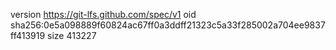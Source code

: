 version https://git-lfs.github.com/spec/v1
oid sha256:0e5a098889f60824ac67ff0a3ddff21323c5a33f285002a704ee9837ff413919
size 413227
